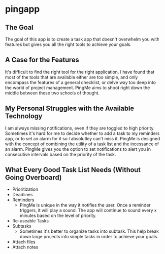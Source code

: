 # pingapp

## The Goal
The goal of this app is to create a task app that doesn't overwhelm you with features but gives you all the right tools to achieve your goals.

## A Case for the Features
It's difficult to find the right tool for the right application. I have found that most of the tools that are available either are too simple, and only encompass the features of a general checklist, or delve way too deep into the world of project management. PingMe aims to shoot right down the middle between these two schools of thought.

## My Personal Struggles with the Available Technology
I am always missing notifications, even if they are toggled to high priority. Sometimes it's hard for me to decide whether to add a task to my reminders app, or to set an alarm for it so I absolutley can't miss it. PingMe is designed with the concept of combining the utility of a task list and the incessance of an alarm. PingMe gives you the option to set notifications to alert you in consecutive intervals based on the priority of the task.

## What Every Good Task List Needs (Without Going Overboard)

- Prioritization
- Deadlines
- Reminders
    - PingMe is unique in the way it notifies the user. Once a reminder triggers, it will play a sound. The app will continue to sound every x minutes based on the level of priority.
- Re-useable Tasks
- Subtasks
    - Sometimes it's better to organize tasks into subtask. This help break down large projects into simple tasks in order to achieve your goals.
- Attach files
- Attach notes